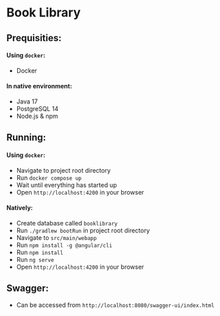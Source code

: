# Book Library

## Prequisities:

#### Using `docker`:

* Docker

#### In native environment:

* Java 17
* PostgreSQL 14
* Node.js & npm

## Running:

#### Using `docker`:

* Navigate to project root directory
* Run `docker compose up`
* Wait until everything has started up
* Open `http://localhost:4200` in your browser

#### Natively:

* Create database called `booklibrary`
* Run `./gradlew bootRun` in project root directory
* Navigate to `src/main/webapp`
* Run `npm install -g @angular/cli`
* Run `npm install`
* Run `ng serve`
* Open `http://localhost:4200` in your browser

## Swagger:

* Can be accessed from `http://localhost:8080/swagger-ui/index.html`
